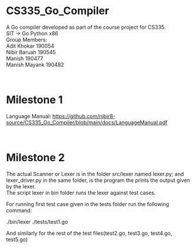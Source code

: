 # CS335_Go_Compiler
A Go compiler developed as part of the course project for CS335. </br>
SIT -> Go Python x86 </br>
Group Members:</br>
Adit Khokar 190054</br>
Nibir Baruah 190545</br>
Manish 190477</br>
Manish Mayank 190482</br>

<br>

# Milestone 1
Language Manual: https://github.com/nibir8-source/CS335_Go_Compiler/blob/main/docs/LanguageManual.pdf

<br>


# Milestone 2

The actual Scanner or Lexer is in the folder src/lexer named lexer.py; and lexer_driver.py in the same folder, is the program the prints the output given by the lexer.<br>
The script lexer in bin folder runs the lexer against test cases.<br>

For running first test case given in the tests folder run the following command:<br>
 
./bin/lexer ./tests/test1.go<br>

And similarly for the rest of the test files(test2.go, test3.go, test4.go, test5.go)
